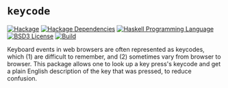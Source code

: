 # `keycode`
[![Hackage](https://img.shields.io/hackage/v/keycode.svg)][Hackage: keycode]
[![Hackage Dependencies](https://img.shields.io/hackage-deps/v/keycode.svg)](http://packdeps.haskellers.com/reverse/keycode)
[![Haskell Programming Language](https://img.shields.io/badge/language-Haskell-blue.svg)][Haskell.org]
[![BSD3 License](http://img.shields.io/badge/license-BSD3-brightgreen.svg)][tl;dr Legal: BSD3]
[![Build](https://img.shields.io/travis/RyanGlScott/keycode.svg)](https://travis-ci.org/RyanGlScott/keycode)

[Hackage: keycode]:
  http://hackage.haskell.org/package/keycode
  "text-show package on Hackage"
[Haskell.org]:
  http://www.haskell.org
  "The Haskell Programming Language"
[tl;dr Legal: BSD3]:
  https://tldrlegal.com/license/bsd-3-clause-license-%28revised%29
  "BSD 3-Clause License (Revised)"

Keyboard events in web browsers are often represented as keycodes, which (1) are difficult to remember, and (2) sometimes vary from browser to browser. This package allows one to look up a key press's keycode and get a plain English description of the key that was pressed, to reduce confusion.
